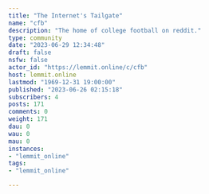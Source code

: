 ```yaml
---
title: "The Internet's Tailgate" 
name: "cfb"
description: "The home of college football on reddit."
type: community
date: "2023-06-29 12:34:48"
draft: false
nsfw: false
actor_id: "https://lemmit.online/c/cfb"
host: lemmit.online
lastmod: "1969-12-31 19:00:00"
published: "2023-06-26 02:15:18"
subscribers: 4
posts: 171
comments: 0
weight: 171
dau: 0
wau: 0
mau: 0
instances:
- "lemmit_online"
tags: 
- "lemmit_online"

---
```

